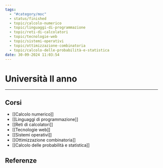 ```yaml
---
tags:
  - "#category/moc"
  - status/finished
  - topic/calcolo-numerico
  - topic/linguaggi-di-programmazione
  - topic/reti-di-calcolatori
  - topic/tecnologie-web
  - topic/sistemi-operativi
  - topic/ottimizzazione-combinatoria
  - topic/calcolo-delle-probabilità-e-statistica
date: 30-09-2024 11:03:54
---
```

# Università II anno
---
## Corsi
- [[Calcolo numerico]]
- [[Linguaggi di programmazione]]
- [[Reti di calcolatori]]
- [[Tecnologie web]]
- [[Sistemi operativi]]
- [[Ottimizzazione combinatoria]]
- [[Calcolo delle probabilità e statistica]]

## Referenze